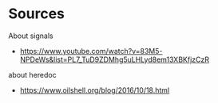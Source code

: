 # Sources

About signals
* https://www.youtube.com/watch?v=83M5-NPDeWs&list=PL7_TuD9ZDMhg5uLHLyd8em13XBKfjzCzR

about heredoc
* https://www.oilshell.org/blog/2016/10/18.html